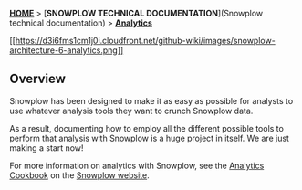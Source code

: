 [**HOME**](Home) > [**SNOWPLOW TECHNICAL DOCUMENTATION**](Snowplow technical documentation) > [**Analytics**](analytics-documentation)

[[https://d3i6fms1cm1j0i.cloudfront.net/github-wiki/images/snowplow-architecture-6-analytics.png]]

## Overview

Snowplow has been designed to make it as easy as possible for analysts to use whatever analysis tools they want to crunch Snowplow data.

As a result, documenting how to employ all the different possible tools to perform that analysis with Snowplow is a huge project in itself. We are just making a start now!

For more information on analytics with Snowplow, see the [Analytics Cookbook](http://snowplowanalytics.com/analytics/index.html) on the [Snowplow website](http://snowplowanalytics.com).